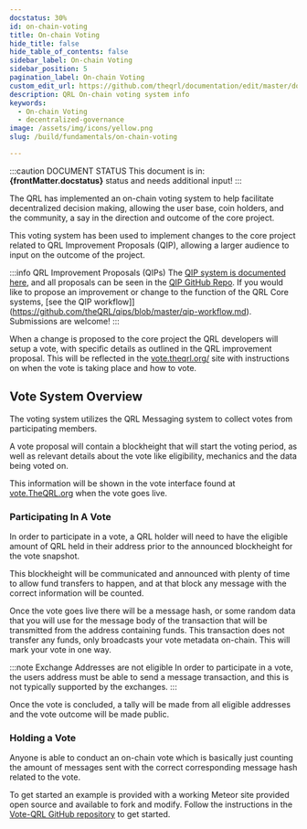 ```yaml
---
docstatus: 30%
id: on-chain-voting
title: On-chain Voting
hide_title: false
hide_table_of_contents: false
sidebar_label: On-chain Voting
sidebar_position: 5
pagination_label: On-chain Voting
custom_edit_url: https://github.com/theqrl/documentation/edit/master/docs/basics/xmss.md
description: QRL On-chain voting system info
keywords:
  - On-chain Voting
  - decentralized-governance
image: /assets/img/icons/yellow.png
slug: /build/fundamentals/on-chain-voting

---
```

:::caution DOCUMENT STATUS 
<span>This document is in: <b>{frontMatter.docstatus}</b> status and needs additional input!</span>
:::


The QRL has implemented an on-chain voting system to help facilitate decentralized decision making, allowing the user base, coin holders, and the community, a say in the direction and outcome of the core project.

This voting system has been used to implement changes to the core project related to QRL Improvement Proposals (QIP), allowing a larger audience to input on the outcome of the project.

:::info QRL Improvement Proposals (QIPs)
The [QIP system is documented here](/build/qip/overview), and all proposals can be seen in the [QIP GitHub Repo](https://github.com/theQRL/qips/).
If you would like to propose an improvement or change to the function of the QRL Core systems, [see the QIP workflow]](https://github.com/theQRL/qips/blob/master/qip-workflow.md). Submissions are welcome!
:::


When a change is proposed to the core project the QRL developers will setup a vote, with specific details as outlined in the QRL improvement proposal. This will be reflected in the [vote.theqrl.org/](https://vote.theqrl.org/) site with instructions on when the vote is taking place and how to vote.

## Vote System Overview

The voting system utilizes the QRL Messaging system to collect votes from participating members. 

A vote proposal will contain a blockheight that will start the voting period, as well as relevant details about the vote like eligibility, mechanics and the data being voted on.

This information will be shown in the vote interface found at [vote.TheQRL.org](https://vote.theqrl.org/) when the vote goes live.

### Participating In A Vote

In order to participate in a vote, a QRL holder will need to have the eligible amount of QRL held in their address prior to the announced blockheight for the vote snapshot. 

This blockheight will be communicated and announced with plenty of time to allow fund transfers to happen, and at that block any message with the correct information will be counted.

Once the vote goes live there will be a message hash, or some random data that you will use for the message body of the transaction that will be transmitted from the address containing funds. This transaction does not transfer any funds, only broadcasts your vote metadata on-chain. This will mark your vote in one way. 

:::note Exchange Addresses are not eligible
In order to participate in a vote, the users address must be able to send a message transaction, and this is not typically supported by the exchanges.
:::

Once the vote is concluded, a tally will be made from all eligible addresses and the vote outcome will be made public.

### Holding a Vote

Anyone is able to conduct an on-chain vote which is basically just counting the amount of messages sent with the correct corresponding message hash related to the vote. 

To get started an example is provided with a working Meteor site provided open source and available to fork and modify. Follow the instructions in the [Vote-QRL GitHub repository](https://github.com/theQRL/vote-qrl) to get started.
